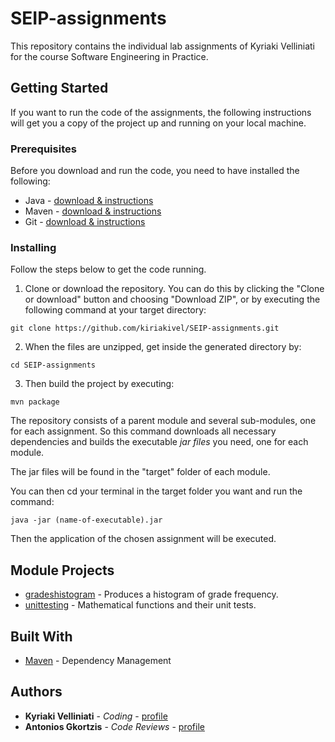 # SEIP-assignments

This repository contains the individual lab assignments of Kyriaki Velliniati for the course Software Engineering in Practice.

## Getting Started

If you want to run the code of the assignments, the following instructions will get you a copy of the project up and running on your local machine.

### Prerequisites

Before you download and run the code, you need to have installed the following:

* Java - [download & instructions](https://java.com/en/download/help/download_options.xml)
* Maven - [download & instructions](https://maven.apache.org/install.html)
* Git - [download & instructions](https://git-scm.com/book/en/v2/Getting-Started-Installing-Git) 

### Installing

Follow the steps below to get the code running.

1. Clone or download the repository. You can do this by clicking the "Clone or download" button and choosing "Download ZIP", or by executing the following command at your target directory:

```
git clone https://github.com/kiriakivel/SEIP-assignments.git
```

2. When the files are unzipped, get inside the generated directory by:

```
cd SEIP-assignments
```

3. Then build the project by executing:

```
mvn package
```

The repository consists of a parent module and several sub-modules, one for each assignment. So this command downloads all necessary dependencies and builds the executable *jar files* you need, one for each module.

The jar files will be found in the "target" folder of each module.

You can then cd your terminal in the target folder you want and run the command:
```
java -jar (name-of-executable).jar
```
Then the application of the chosen assignment will be executed.

## Module Projects

* [gradeshistogram](https://github.com/kiriakivel/SEIP-assignments/blob/development/seip2020_practical_assignments/gradeshistogram/README.md) - Produces a histogram of grade frequency.
* [unittesting](https://github.com/kiriakivel/SEIP-assignments/blob/master/seip2020_practical_assignments/unittesting/README.md) - Mathematical functions and their unit tests.

## Built With

* [Maven](https://maven.apache.org/) - Dependency Management

## Authors

* **Kyriaki Velliniati** - *Coding* - [profile](https://github.com/kiriakivel)
* **Antonios Gkortzis** - *Code Reviews* - [profile](https://github.com/AntonisGkortzis)



